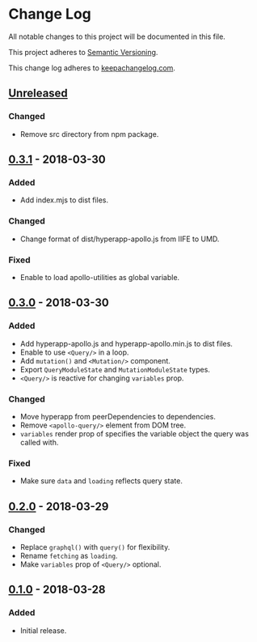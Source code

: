 # Change Log

All notable changes to this project will be documented in this file.

This project adheres to [Semantic Versioning](http://semver.org/).

This change log adheres to [keepachangelog.com](http://keepachangelog.com).

## [Unreleased]
### Changed
- Remove src directory from npm package.

## [0.3.1] - 2018-03-30
### Added
- Add index.mjs to dist files.

### Changed
- Change format of dist/hyperapp-apollo.js from IIFE to UMD.

### Fixed
- Enable to load apollo-utilities as global variable.

## [0.3.0] - 2018-03-30
### Added
- Add hyperapp-apollo.js and hyperapp-apollo.min.js to dist files.
- Enable to use `<Query/>` in a loop.
- Add `mutation()` and `<Mutation/>` component.
- Export `QueryModuleState` and `MutationModuleState` types.
- `<Query/>` is reactive for changing `variables` prop.

### Changed
- Move hyperapp from peerDependencies to dependencies.
- Remove `<apollo-query/>` element from DOM tree.
- `variables` render prop of specifies the variable object the query was called with.

### Fixed
- Make sure `data` and `loading` reflects query state.

## [0.2.0] - 2018-03-29
### Changed
- Replace `graphql()` with `query()` for flexibility.
- Rename `fetching` as `loading`.
- Make `variables` prop of `<Query/>` optional.

## [0.1.0] - 2018-03-28
### Added
- Initial release.

[Unreleased]: https://github.com/yuku-t/hyperapp-apollo/compare/v0.3.1...HEAD
[0.3.1]: https://github.com/yuku-t/hyperapp-apollo/compare/v0.3.0...v0.3.1
[0.3.0]: https://github.com/yuku-t/hyperapp-apollo/compare/v0.2.0...v0.3.0
[0.2.0]: https://github.com/yuku-t/hyperapp-apollo/compare/v0.1.0...v0.2.0
[0.1.0]: https://github.com/yuku-t/hyperapp-apollo/compare/2134207...v0.1.0
